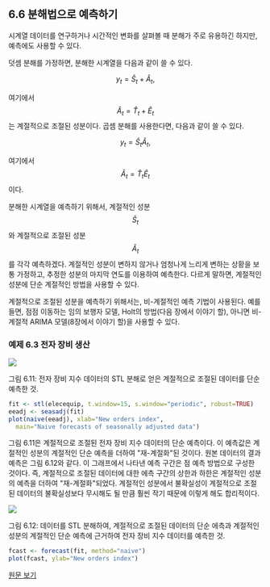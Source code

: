 ## 6.6 분해법으로 예측하기
시계열 데이터를 연구하거나 시간적인 변화를 살펴볼 때 분해가 주로 유용하긴 하지만, 예측에도 사용할 수 있다.

덧셈 분해를 가정하면, 분해한 시계열을 다음과 같이 쓸 수 있다.

$$ 
y_{t} = \hat{S}_{t} + \hat{A}_{t},
$$ 

여기에서 $$ \hat{A}_{t} = \hat{T}_{t} + \hat{E}_{t} $$는 계절적으로 조절된 성분이다. 곱셈 분해를 사용한다면, 다음과 같이 쓸 수 있다.

$$ 
y_{t} = \hat{S}_{t} \hat{A}_{t},
$$ 

여기에서 $$ \hat{A}_{t} = \hat{T}_{t}\hat{E}_{t} $$ 이다.

분해한 시계열을 예측하기 위해서, 계절적인 성분 $$ \hat{S}_{t} $$와 계절적으로 조절된 성분 $$ \hat{A}_{t} $$를 각각 예측하겠다. 계절적인 성분이 변하지 않거나 엄청나게 느리게 변하는 상황을 보통 가정하고, 추정한 성분의 마지막 연도를 이용하여 예측한다. 다르게 말하면, 계절적인 성분에 단순 계절적인 방법을 사용할 수 있다.

계절적으로 조절된 성분을 예측하기 위해서는, 비-계절적인 예측 기법이 사용된다. 예를 들면, 점점 이동하는 임의 보행자 모델, Holt의 방법(다음 장에서 이야기 할), 아니면 비-계절적 ARIMA 모델(8장에서 이야기 할)을 사용할 수 있다.

### 예제 6.3 전자 장비 생산
![](https://www.otexts.org/sites/default/files/resize/fpp/images/elecequip4-570x333.png)

그림 6.11: 전자 장비 지수 데이터의 STL 분해로 얻은 계절적으로 조절된 데이터를 단순 예측한 것.

```R
fit <- stl(elecequip, t.window=15, s.window="periodic", robust=TRUE)
eeadj <- seasadj(fit)
plot(naive(eeadj), xlab="New orders index",
  main="Naive forecasts of seasonally adjusted data")
```

그림 6.11은 계절적으로 조절된 전자 장비 지수 데이터의 단순 예측이다. 이 예측값은 계절적인 성분의 계절적인 단순 예측을 더하여 "재-계절화"된 것이다. 원본 데이터의 결과 예측은 그림 6.12와 같다. 이 그래프에서 나타낸 예측 구간은 점 예측 방법으로 구성한 것이다. 즉, 계절적으로 조절된 데이터에 대한 에측 구간의 상한과 하한은 계절적인 성분의 예측을 더하여 "재-계절화"되었다. 계절적인 성분에서 불확실성이 계절적으로 조절된 데이터의 불확실성보다 무시해도 될 만큼 훨씬 작기 때문에 이렇게 해도 합리적이다.

![](https://www.otexts.org/sites/default/files/resize/fpp/images/elecequip5-570x333.png)

그림 6.12: 데이터를 STL 분해하여, 계절적으로 조절된 데이터의 단순 에측과 계절적인 성분의 계절적인 단순 예측에 근거하여 전자 장비 지수 데이터를 예측한 것.

```R
fcast <- forecast(fit, method="naive")
plot(fcast, ylab="New orders index")
```

[원문 보기](https://www.otexts.org/fpp/6/6)